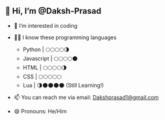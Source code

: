 ## 👋 Hi, I’m @Daksh-Prasad
- 👀 I’m interested in coding
- 👨‍💻 I know these programming languages
  - Python | 🌕🌕🌕🌕🌗
  - Javascript | 🌕🌕🌕🌕🌑
  - HTML | 🌕🌕🌕🌕🌗
  - CSS | 🌕🌕🌕🌕🌕
  - Lua | 🌗🌑🌑🌑🌑 (Still Learning!)

- 📫 You can reach me via email: Dakshprasad1@gmail.com
- 😄 Pronouns: He/Him
